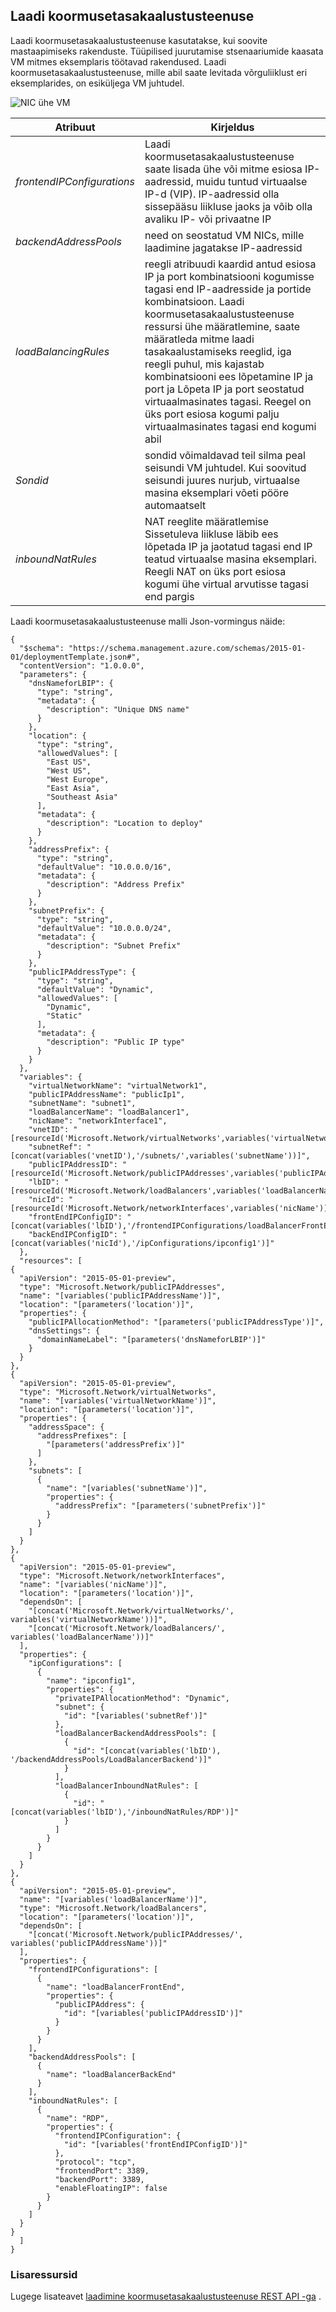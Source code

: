 ## <a name="load-balancer"></a>Laadi koormusetasakaalustusteenuse
Laadi koormusetasakaalustusteenuse kasutatakse, kui soovite mastaapimiseks rakenduste. Tüüpilised juurutamise stsenaariumide kaasata VM mitmes eksemplaris töötavad rakendused. Laadi koormusetasakaalustusteenuse, mille abil saate levitada võrguliiklust eri eksemplarides, on esiküljega VM juhtudel. 

![NIC ühe VM](./media/resource-groups-networking/figure8.png)

| Atribuut | Kirjeldus |
|---|---|
| *frontendIPConfigurations* | Laadi koormusetasakaalustusteenuse saate lisada ühe või mitme esiosa IP-aadressid, muidu tuntud virtuaalse IP-d (VIP). IP-aadressid olla sissepääsu liikluse jaoks ja võib olla avaliku IP- või privaatne IP |
|*backendAddressPools* | need on seostatud VM NICs, mille laadimine jagatakse IP-aadressid |
|*loadBalancingRules* | reegli atribuudi kaardid antud esiosa IP ja port kombinatsiooni kogumisse tagasi end IP-aadresside ja portide kombinatsioon. Laadi koormusetasakaalustusteenuse ressursi ühe määratlemine, saate määratleda mitme laadi tasakaalustamiseks reeglid, iga reegli puhul, mis kajastab kombinatsiooni ees lõpetamine IP ja port ja Lõpeta IP ja port seostatud virtuaalmasinates tagasi. Reegel on üks port esiosa kogumi palju virtuaalmasinates tagasi end kogumi abil |  
| *Sondid* | sondid võimaldavad teil silma peal seisundi VM juhtudel. Kui soovitud seisundi juures nurjub, virtuaalse masina eksemplari võeti pööre automaatselt |
| *inboundNatRules* | NAT reeglite määratlemise Sissetuleva liikluse läbib ees lõpetada IP ja jaotatud tagasi end IP teatud virtuaalse masina eksemplari. Reegli NAT on üks port esiosa kogumi ühe virtual arvutisse tagasi end pargis | 

Laadi koormusetasakaalustusteenuse malli Json-vormingus näide:

    {
      "$schema": "https://schema.management.azure.com/schemas/2015-01-01/deploymentTemplate.json#",
      "contentVersion": "1.0.0.0",
      "parameters": {
        "dnsNameforLBIP": {
          "type": "string",
          "metadata": {
            "description": "Unique DNS name"
          }
        },
        "location": {
          "type": "string",
          "allowedValues": [
            "East US",
            "West US",
            "West Europe",
            "East Asia",
            "Southeast Asia"
          ],
          "metadata": {
            "description": "Location to deploy"
          }
        },
        "addressPrefix": {
          "type": "string",
          "defaultValue": "10.0.0.0/16",
          "metadata": {
            "description": "Address Prefix"
          }
        },
        "subnetPrefix": {
          "type": "string",
          "defaultValue": "10.0.0.0/24",
          "metadata": {
            "description": "Subnet Prefix"
          }
        },
        "publicIPAddressType": {
          "type": "string",
          "defaultValue": "Dynamic",
          "allowedValues": [
            "Dynamic",
            "Static"
          ],
          "metadata": {
            "description": "Public IP type"
          }
        }
      },
      "variables": {
        "virtualNetworkName": "virtualNetwork1",
        "publicIPAddressName": "publicIp1",
        "subnetName": "subnet1",
        "loadBalancerName": "loadBalancer1",
        "nicName": "networkInterface1",
        "vnetID": "[resourceId('Microsoft.Network/virtualNetworks',variables('virtualNetworkName'))]",
        "subnetRef": "[concat(variables('vnetID'),'/subnets/',variables('subnetName'))]",
        "publicIPAddressID": "[resourceId('Microsoft.Network/publicIPAddresses',variables('publicIPAddressName'))]",
        "lbID": "[resourceId('Microsoft.Network/loadBalancers',variables('loadBalancerName'))]",
        "nicId": "[resourceId('Microsoft.Network/networkInterfaces',variables('nicName'))]",
        "frontEndIPConfigID": "[concat(variables('lbID'),'/frontendIPConfigurations/loadBalancerFrontEnd')]",
        "backEndIPConfigID": "[concat(variables('nicId'),'/ipConfigurations/ipconfig1')]"
      },
      "resources": [
    {
      "apiVersion": "2015-05-01-preview",
      "type": "Microsoft.Network/publicIPAddresses",
      "name": "[variables('publicIPAddressName')]",
      "location": "[parameters('location')]",
      "properties": {
        "publicIPAllocationMethod": "[parameters('publicIPAddressType')]",
        "dnsSettings": {
          "domainNameLabel": "[parameters('dnsNameforLBIP')]"
        }
      }
    },
    {
      "apiVersion": "2015-05-01-preview",
      "type": "Microsoft.Network/virtualNetworks",
      "name": "[variables('virtualNetworkName')]",
      "location": "[parameters('location')]",
      "properties": {
        "addressSpace": {
          "addressPrefixes": [
            "[parameters('addressPrefix')]"
          ]
        },
        "subnets": [
          {
            "name": "[variables('subnetName')]",
            "properties": {
              "addressPrefix": "[parameters('subnetPrefix')]"
            }
          }
        ]
      }
    },
    {
      "apiVersion": "2015-05-01-preview",
      "type": "Microsoft.Network/networkInterfaces",
      "name": "[variables('nicName')]",
      "location": "[parameters('location')]",
      "dependsOn": [
        "[concat('Microsoft.Network/virtualNetworks/', variables('virtualNetworkName'))]",
        "[concat('Microsoft.Network/loadBalancers/', variables('loadBalancerName'))]"
      ],
      "properties": {
        "ipConfigurations": [
          {
            "name": "ipconfig1",
            "properties": {
              "privateIPAllocationMethod": "Dynamic",
              "subnet": {
                "id": "[variables('subnetRef')]"
              },
              "loadBalancerBackendAddressPools": [
                {
                  "id": "[concat(variables('lbID'), '/backendAddressPools/LoadBalancerBackend')]"
                }
              ],
              "loadBalancerInboundNatRules": [
                {
                  "id": "[concat(variables('lbID'),'/inboundNatRules/RDP')]"
                }
              ]
            }
          }
        ]
      }
    },
    {
      "apiVersion": "2015-05-01-preview",
      "name": "[variables('loadBalancerName')]",
      "type": "Microsoft.Network/loadBalancers",
      "location": "[parameters('location')]",
      "dependsOn": [
        "[concat('Microsoft.Network/publicIPAddresses/', variables('publicIPAddressName'))]"
      ],
      "properties": {
        "frontendIPConfigurations": [
          {
            "name": "loadBalancerFrontEnd",
            "properties": {
              "publicIPAddress": {
                "id": "[variables('publicIPAddressID')]"
              }
            }
          }
        ],
        "backendAddressPools": [
          {
            "name": "loadBalancerBackEnd"
          }
        ],
        "inboundNatRules": [
          {
            "name": "RDP",
            "properties": {
              "frontendIPConfiguration": {
                "id": "[variables('frontEndIPConfigID')]"
              },
              "protocol": "tcp",
              "frontendPort": 3389,
              "backendPort": 3389,
              "enableFloatingIP": false
            }
          }
        ]
      }
    }
      ]
    }

### <a name="additional-resources"></a>Lisaressursid

Lugege lisateavet [laadimine koormusetasakaalustusteenuse REST API -ga](https://msdn.microsoft.com/library/azure/mt163651.aspx) .
